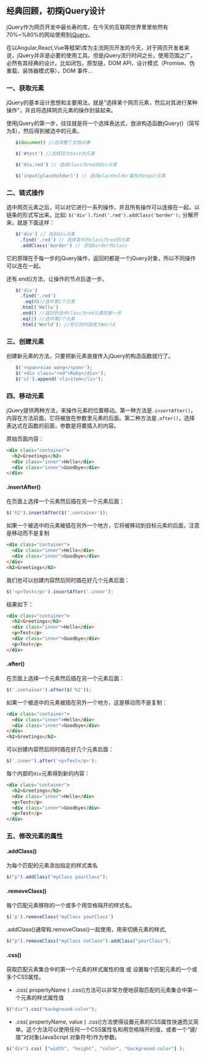 ## 经典回顾，初探jQuery设计

jQuery作为网页开发中最长寿的库，在今天的互联网世界里里依然有70%~%80%的网站使用到[jQuery](https://trends.builtwith.com/javascript/jQuery)。

在以Angular,React,Vue等框架\库为主流网页开发的今天，对于网页开发者来说，jQuery并非是必要的使用工具。但是jQuery流行时间之长，使用范围之广，必然有其经典的设计。比如闭包，原型链，DOM API，设计模式（Promise、伪重载、装饰器模式等），DOM 事件...

### 一、获取元素
jQuery的基本设计思想和主要用法，就是"选择某个网页元素，然后对其进行某种操作"，并且将选择网页元素的操作封装起来。

使用jQuery的第一步，往往就是将一个选择表达式，放进构造函数jQuery()（简写为$），然后得到被选中的元素。
```js
　　$(document) //选择整个文档对象

　　$('#test') //选择ID为test的元素

　　$('div.red') // 选择class为red的div元素

　　$('input[placeholder]') // 选择placeholder属性的input元素
```
### 二、链式操作
选中网页元素之后，可以对它进行一系列操作，并且所有操作可以连接在一起，以链条的形式写出来。比如:
<code>$('div').find('.red').addClass('border');</code>
分解开来，就是下面这样：

```js
　　$('div') // 找到div元素
　　　.find('.red') // 选择其中的class为red的元素
　　　.addClass('border') // 添加border的class
```
它的原理在于每一步的jQuery操作，返回的都是一个jQuery对象，所以不同操作可以连在一起。

还有.end()方法，让操作的节点后退一步。

```js
　　$('div')
　　　.find('.red')
      .eq(0)//选中第1个元素
　　　.html('Hello')
　　　.end() //退回到选中class为red元素的那一步
　　　.eq(1) //选中第2个元素
　　　.html('World'); //将它的内容改为World
```

### 三、创建元素
创建新元素的方法，只要把新元素直接传入jQuery的构造函数就行了。
```js
　　$('<span>xiao wang</span>');
　　$('<div class="red">Ruby</div>');
　　$('ul').append('<li>item</li>');
```
### 四、移动元素
jQuery提供两种方法，来操作元素的位置移动。第一种方法是<code>.insertAfter()</code>，内容在方法前面，它将被放在参数里元素的后面。第二种方法是<code>.after()</code>，选择表达式在函数的前面，参数是将要插入的内容。

原始页面内容：
```html
<div class="container">
  <h2>Greetings</h2>
  <div class="inner">Hello</div>
  <div class="inner">Goodbye</div>
</div>
```
#### .insertAfter()
在页面上选择一个元素然后插在另一个元素后面：
```js
$('h2').insertAfter($('.container'));
```
如果一个被选中的元素被插在另外一个地方，它将被移动到目标元素的后面，注意是移动而不是复制
```html
<div class="container">
  <div class="inner">Hello</div>
  <div class="inner">Goodbye</div>
</div>
<h2>Greetings</h2>
```
我们也可以创建内容然后同时插在好几个元素后面：
```js
$('<p>Test</p>').insertAfter('.inner');
```
结果如下：
```html
<div class="container">
  <h2>Greetings</h2>
  <div class="inner">Hello</div>
  <p>Test</p>
  <div class="inner">Goodbye</div>
  <p>Test</p>
</div>
```

#### .after()
在页面上选择一个元素然后插在另一个元素后面：
```js
$('.container').after($('h2'));
```
如果一个被选中的元素被插在另外一个地方，这是移动而不是复制：
```html
<div class="container">
  <div class="inner">Hello</div>
  <div class="inner">Goodbye</div>
</div>
<h2>Greetings</h2>
```
可以创建内容然后同时插在好几个元素后面：
```js
$('.inner').after('<p>Test</p>');
```
每个内部的<code>div</code>元素得到新的内容：
```html
<div class="container">
  <h2>Greetings</h2>
  <div class="inner">Hello</div>
  <p>Test</p>
  <div class="inner">Goodbye</div>
  <p>Test</p>
</div>
```
### 五、修改元素的属性
#### .addClass()
为每个匹配的元素添加指定的样式类名
```js
$("p").addClass("myClass yourClass");
```
#### .removeClass()
每个匹配元素移除的一个或多个用空格隔开的样式名。
```js
$('p').removeClass('myClass yourClass')
```
.addClass()通常和.removeClass()一起使用，用来切换元素的样式,
```js
$("p").removeClass("myClass noClass").addClass("yourClass");
```
#### .css()
获取匹配元素集合中的第一个元素的样式属性的值  或  设置每个匹配元素的一个或多个CSS属性。
* .css( propertyName )
.css()方法可以非常方便地获取匹配的元素集合中第一个元素的样式属性值
```js
$("div").css("background-color");
```
* .css( propertyName, value )
.css()方法使得设置元素的CSS属性快速而又简单。这个方法可以使用任何一个CSS属性名和用空格隔开的值，或者一个“键/值”对对象(JavaScript 对象符号)作为参数。
```js
$("div").css( ["width", "height", "color", "background-color"] );
```
